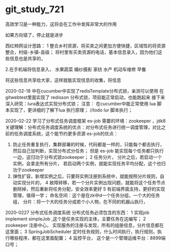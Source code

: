 # git_study_721
高效学习是一种能力，这将会在工作中发挥非常大的作用

如果方向错了，停止就是进步


西红柿网设计思路：
1 整合乡村资源，将买卖之间更加方便快捷，区域性的将资源整合，村级-乡镇-县级；
  将村里有买卖资源的电话，基本信息录入，因为他们这些信息也是共享的，
  
2.在手机端将信息录入，
水果蔬菜
婚纱摄影
家纺
水产
机动车维修
早餐

将这些信息共享给大家，这样就能实现信息的收集，将信息

2020-02-18 
中在cucumber中实现了redisTemplate分布式锁，亲测可以使用
在gitwebtest里面实现了 redisson 分布式锁，项目能正常启动，也能跑起来
接下来深入研究：lura表达式实现分布式锁；
注意： 在cucumber中能正常使用 lua 脚本实现了，更详细的了解下lua 执行原理；
//todo lur 脚本执行；

2020-02-22 学习了分布式任务调度框架 es-job
需要的环境：zookeeper ，jdk8 
关键理解：分布式任务调度系统的优点：对分布式任务进行统一调度管理，对比之前的任务调度系统，这个能节约更多资源
es-job的优点：
1. 防止任务重复执行，集群部署的时候，代码都是一样的，只能每个都去执行，然后自己加判断，实现分布式分任务；
但是 es-job 能实现每个任务都只执行一边，这归功于分布式锁zookeeper；
2 任务分片， 分片之后，若启动一个实例，会拿走所有分片， 若启动两个实例，就能实现任务平均分配，这个也归功于zookeeper
3. 弹性扩容，新增实例之后，只要将实例注册到系统中，就能按照分片规则，自动实现分片的，
4 故障转移，若一个分片实例出现问题，就能将这个任务节点删除掉，然后重新将任务分配，安全效率更好
5 有前端界面支持，更好的实现管理，值得一学；
命名空间：这个是在zk中d一个任务分组，一个大的任务组，
分片：将一个大的任务分成若个小人物，在不同的机器山执行， 


2020-0227 分布式任务调度系统
分布式任务必须包含的东西：
1 实现job implement simpleJob ,这个是任务实现的主体，主要任务在这编写；
2 zookeeper 注册中心， 实现服务的注册与发现，所有的组册信息，分片信息都在这里面；
3 SpringJobScheduler  定时任务规则，什么时间执行，执行规则，执行哪些程序，都在这里面配置；
4 监控平台， 这个是一个管理运维平台：8899端口号；





